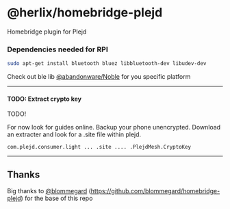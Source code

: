 # @herlix/homebridge-plejd
Homebridge plugin for Plejd

### Dependencies needed for RPI

```bash
sudo apt-get install bluetooth bluez libbluetooth-dev libudev-dev
```

Check out ble lib [@abandonware/Noble](https://www.npmjs.com/package/@abandonware/noble#start-scanning) for you specific platform

----
#### TODO: Extract crypto key

TODO!

For now look for guides online. Backup your phone unencrypted. Download an extracter and look for a .site file within plejd. 

```com.plejd.consumer.light ... .site .... .PlejdMesh.CryptoKey ```

----
## Thanks

Big thanks to [@blommegard](https://github.com/blommegard) (https://github.com/blommegard/homebridge-plejd) for the base of this repo
